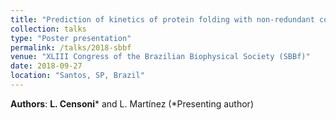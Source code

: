 ```yaml
---
title: "Prediction of kinetics of protein folding with non-redundant contact information"
collection: talks
type: "Poster presentation"
permalink: /talks/2018-sbbf
venue: "XLIII Congress of the Brazilian Biophysical Society (SBBf)"
date: 2018-09-27
location: "Santos, SP, Brazil"
---
```

**Authors**: **L. Censoni**\* and L. Martínez (\*Presenting author)
